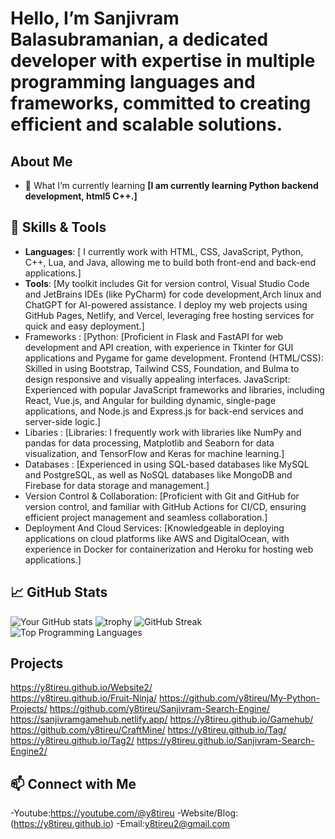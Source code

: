 # Hello, I’m Sanjivram Balasubramanian, a dedicated developer with expertise in multiple programming languages and frameworks, committed to creating efficient and scalable solutions.

## About Me
- 🌱 What I’m currently learning **[I am currently learning Python backend development, html5 C++.]**


## 🔧 Skills & Tools
- **Languages**: [ I currently work with HTML, CSS, JavaScript, Python, C++, Lua, and Java, allowing me to build both front-end and back-end applications.]
- **Tools**: [My toolkit includes Git for version control, Visual Studio Code and JetBrains IDEs (like PyCharm) for code development,Arch linux and ChatGPT for AI-powered assistance. I deploy my web projects using GitHub Pages, Netlify, and Vercel, leveraging free hosting services for quick and easy deployment.]
- Frameworks : [Python: [Proficient in Flask and FastAPI for web development and API creation, with experience in Tkinter for GUI applications and Pygame for game development.
Frontend (HTML/CSS): Skilled in using Bootstrap, Tailwind CSS, Foundation, and Bulma to design responsive and visually appealing interfaces.
JavaScript: Experienced with popular JavaScript frameworks and libraries, including React, Vue.js, and Angular for building dynamic, single-page applications, and Node.js and Express.js for back-end services and server-side logic.]
- Libaries : [Libraries: I frequently work with libraries like NumPy and pandas for data processing, Matplotlib and Seaborn for data visualization, and TensorFlow and Keras for machine learning.]
- Databases : [Experienced in using SQL-based databases like MySQL and PostgreSQL, as well as NoSQL databases like MongoDB and Firebase for data storage and management.]
- Version Control & Collaboration: [Proficient with Git and GitHub for version control, and familiar with GitHub Actions for CI/CD, ensuring efficient project management and seamless collaboration.]
- Deployment And Cloud Services: [Knowledgeable in deploying applications on cloud platforms like AWS and DigitalOcean, with experience in Docker for containerization and Heroku for hosting web applications.]




## 📈 GitHub Stats
![Your GitHub stats](https://github-readme-stats.vercel.app/api?username=y8tireu&show_icons=true)
![trophy](https://github-profile-trophy.vercel.app/?username=y8tireu)
![GitHub Streak](https://github-readme-streak-stats.herokuapp.com/?user=y8tireu)
![Top Programming Languages](https://github-readme-stats.vercel.app/api/top-langs?username=y8tireu&show_icons=true&locale=en&layout=compact)




## Projects
 https://y8tireu.github.io/Website2/                                        
 https://y8tireu.github.io/Fruit-Ninja/
 https://github.com/y8tireu/My-Python-Projects/
 https://github.com/y8tireu/Sanjivram-Search-Engine/
 https://sanjivramgamehub.netlify.app/
 https://y8tireu.github.io/Gamehub/
 https://github.com/y8tireu/CraftMine/
 https://y8tireu.github.io/Tag/
 https://y8tireu.github.io/Tag2/
 https://y8tireu.github.io/Sanjivram-Search-Engine2/

## 📫 Connect with Me
-Youtube:https://youtube.com/@y8tireu
-Website/Blog: (https://y8tireu.github.io)
-Email:y8tireu2@gmail.com

